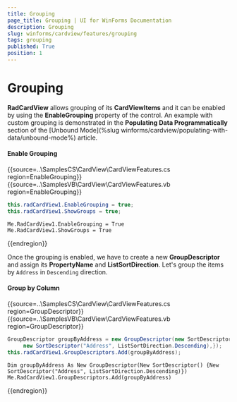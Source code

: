 ```yaml
---
title: Grouping
page_title: Grouping | UI for WinForms Documentation
description: Grouping
slug: winforms/cardview/features/grouping
tags: grouping
published: True
position: 1
---
```


# Grouping

__RadCardView__ allows grouping of its __CardViewItems__ and it can be enabled by using the __EnableGrouping__ property of the control. An example with custom grouping is demonstrated in the __Populating Data Programmatically__ section of the  [Unbound Mode](%slug winforms/cardview/populating-with-data/unbound-mode%) article.

#### Enable Grouping

{{source=..\SamplesCS\CardView\CardViewFeatures.cs region=EnableGrouping}} 
{{source=..\SamplesVB\CardView\CardViewFeatures.vb region=EnableGrouping}} 

````C#
this.radCardView1.EnableGrouping = true;
this.radCardView1.ShowGroups = true;

````
````VB.NET
Me.RadCardView1.EnableGrouping = True
Me.RadCardView1.ShowGroups = True

````

{{endregion}} 

Once the grouping is enabled, we have to create a new __GroupDescriptor__ and assign its __PropertyName__ and __ListSortDirection__. Let's group the items by `Address` in `Descending` direction. 

#### Group by Column

{{source=..\SamplesCS\CardView\CardViewFeatures.cs region=GroupDescriptor}} 
{{source=..\SamplesVB\CardView\CardViewFeatures.vb region=GroupDescriptor}} 

````C#
GroupDescriptor groupByAddress = new GroupDescriptor(new SortDescriptor[] {
     new SortDescriptor("Address", ListSortDirection.Descending),});
this.radCardView1.GroupDescriptors.Add(groupByAddress);

````
````VB.NET
Dim groupByAddress As New GroupDescriptor(New SortDescriptor() {New SortDescriptor("Address", ListSortDirection.Descending)})
Me.RadCardView1.GroupDescriptors.Add(groupByAddress)

````

{{endregion}}
